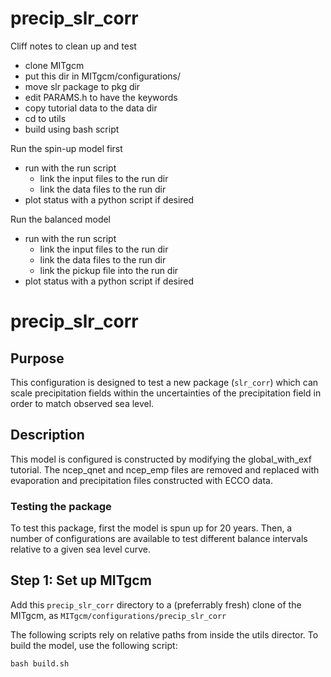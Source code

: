 # precip_slr_corr

Cliff notes to clean up and test
- clone MITgcm
- put this dir in MITgcm/configurations/
- move slr package to pkg dir
- edit PARAMS.h to have the keywords
- copy tutorial data to the data dir
- cd to utils
- build using bash script

Run the spin-up model first
- run with the run script
    - link the input files to the run dir
    - link the data files to the run dir
- plot status with a python script if desired

Run the balanced model
- run with the run script
    - link the input files to the run dir
    - link the data files to the run dir
    - link the pickup file into the run dir
- plot status with a python script if desired


# precip_slr_corr

## Purpose
This configuration is designed to test a new package (```slr_corr```) which can scale precipitation fields within the uncertainties of the precipitation field in order to match observed sea level. 

## Description
This model is configured is constructed by modifying the global_with_exf tutorial. The ncep_qnet and ncep_emp files are removed and replaced with evaporation and precipitation files constructed with ECCO data.

### Testing the package
To test this package, first the model is spun up for 20 years. Then, a number of configurations are available to test different balance intervals relative to a given sea level curve.

## Step 1: Set up MITgcm
Add this `precip_slr_corr` directory to a (preferrably fresh) clone of the MITgcm, as `MITgcm/configurations/precip_slr_corr`

The following scripts rely on relative paths from inside the utils director. To build the model, use the following script:
```
bash build.sh
```
